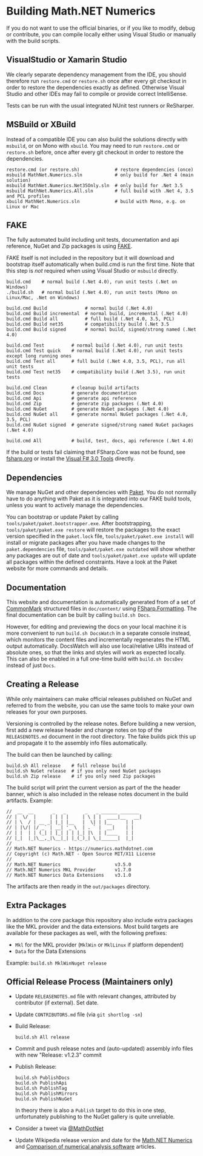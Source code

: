 Building Math.NET Numerics
==========================

If you do not want to use the official binaries, or if you like to modify,
debug or contribute, you can compile locally either using Visual Studio or
manually with the build scripts.

VisualStudio or Xamarin Studio
------------------------------

We clearly separate dependency management from the IDE, you should therefore
run `restore.cmd` or `restore.sh` once after every git checkout in order to restore
the dependencies exactly as defined. Otherwise Visual Studio and other IDEs
may fail to compile or provide correct IntelliSense.

Tests can be run with the usual integrated NUnit test runners or ReSharper.

MSBuild or XBuild
-----------------

Instead of a compatible IDE you can also build the solutions directly with
`msbuild`, or on Mono with `xbuild`. You may need to run `restore.cmd` or
`restore.sh` before, once after every git checkout in order to restore the dependencies.

	restore.cmd (or restore.sh)             # restore dependencies (once)
    msbuild MathNet.Numerics.sln            # only build for .Net 4 (main solution)
    msbuild MathNet.Numerics.Net35Only.sln  # only build for .Net 3.5
    msbuild MathNet.Numerics.All.sln        # full build with .Net 4, 3.5 and PCL profiles
    xbuild MathNet.Numerics.sln             # build with Mono, e.g. on Linux or Mac

FAKE
----

The fully automated build including unit tests, documentation and api
reference, NuGet and Zip packages is using [FAKE](https://fsharp.github.io/FAKE/).

FAKE itself is not included in the repository but it will download and bootstrap
itself automatically when build.cmd is run the first time. Note that this step
is *not* required when using Visual Studio or `msbuild` directly.

    build.cmd    # normal build (.Net 4.0), run unit tests (.Net on Windows)
    ./build.sh   # normal build (.Net 4.0), run unit tests (Mono on Linux/Mac, .Net on Windows)

    build.cmd Build              # normal build (.Net 4.0)
    build.cmd Build incremental  # normal build, incremental (.Net 4.0)
    build.cmd Build all          # full build (.Net 4.0, 3.5, PCL)
    build.cmd Build net35        # compatibility build (.Net 3.5
    build.cmd Build signed       # normal build, signed/strong named (.Net 4.0)

    build.cmd Test          # normal build (.Net 4.0), run unit tests
    build.cmd Test quick    # normal build (.Net 4.0), run unit tests except long running ones
    build.cmd Test all      # full build (.Net 4.0, 3.5, PCL), run all unit tests
    build.cmd Test net35    # compatibility build (.Net 3.5), run unit tests

    build.cmd Clean         # cleanup build artifacts
    build.cmd Docs          # generate documentation
    build.cmd Api           # generate api reference
    build.cmd Zip           # generate zip packages (.Net 4.0)
    build.cmd NuGet         # generate NuGet packages (.Net 4.0)
    build.cmd NuGet all     # generate normal NuGet packages (.Net 4.0, 3.5, PCL)
    build.cmd NuGet signed  # generate signed/strong named NuGet packages (.Net 4.0)

    build.cmd All           # build, test, docs, api reference (.Net 4.0)

If the build or tests fail claiming that FSharp.Core was not be found, see
[fsharp.org](https://fsharp.org/use/windows/) or install the
[Visual F# 3.0 Tools](https://go.microsoft.com/fwlink/?LinkId=261286) directly.

Dependencies
------------

We manage NuGet and other dependencies with [Paket](https://fsprojects.github.io/Paket/).
You do not normally have to do anything with Paket as it is integrated into our
FAKE build tools, unless you want to actively manage the dependencies.

You can bootstrap or update Paket by calling `tools/paket/paket.bootstrapper.exe`.
After bootstrapping, `tools/paket/paket.exe restore` will restore the packages
to the exact version specified in the `paket.lock` file,
`tools/paket/paket.exe install` will install or migrate packages after you have
made changes to the `paket.dependencies` file, `tools/paket/paket.exe outdated`
will show whether any packages are out of date and `tools/paket/paket.exe update`
will update all packages within the defined constraints. Have a look at the Paket
website for more commands and details.

Documentation
-------------

This website and documentation is automatically generated from of a set of
[CommonMark](https://commonmark.org/) structured files in `doc/content/` using
[FSharp.Formatting](https://tpetricek.github.io/FSharp.Formatting/).
The final documentation can be built by calling `build.sh Docs`.

However, for editing and previewing the docs on your local machine it is more
convenient to run `build.sh DocsWatch` in a separate console instead, which
monitors the content files and incrementally regenerates the HTML output
automatically. DocsWatch will also use local/relative URIs instead of absolute
ones, so that the links and styles will work as expected locally. This can
also be enabled in a full one-time build with `build.sh DocsDev` instead
of just `Docs`.

Creating a Release
------------------

While only maintainers can make official releases published on NuGet and
referred to from the website, you can use the same tools to make your own
releases for your own purposes.

Versioning is controlled by the release notes. Before building a new version,
first add a new release header and change notes on top of the `RELEASENOTES.md`
document in the root directory. The fake builds pick this up and propagate it
to the assembly info files automatically.

The build can then be launched by calling:

    build.sh All release    # full release build
    build.sh NuGet release  # if you only need NuGet packages
    build.sh Zip release    # if you only need Zip packages

The build script will print the current version as part of the the header banner,
which is also included in the release notes document in the build artifacts.
Example:

    //  __  __       _   _       _   _ ______ _______
    // |  \/  |     | | | |     | \ | |  ____|__   __|
    // | \  / | __ _| |_| |__   |  \| | |__     | |
    // | |\/| |/ _` | __| '_ \  | . ` |  __|    | |
    // | |  | | (_| | |_| | | |_| |\  | |____   | |
    // |_|  |_|\__,_|\__|_| |_(_)_| \_|______|  |_|
    //
    // Math.NET Numerics - https://numerics.mathdotnet.com
    // Copyright (c) Math.NET - Open Source MIT/X11 License
    //
    // Math.NET Numerics                    v3.5.0
    // Math.NET Numerics MKL Provider       v1.7.0
    // Math.NET Numerics Data Extensions    v3.1.0

The artifacts are then ready in the `out/packages` directory.

Extra Packages
--------------

In addition to the core package this repository also include extra packages
like the MKL provider and the data extensions. Most build targets are available for
these packages as well, with the following prefixes:

*   `Mkl` for the MKL provider (`MklWin` or `MklLinux` if platform dependent)
*   `Data` for the Data Extensions

Example: `build.sh MklWinNuget release`

Official Release Process (Maintainers only)
-------------------------------------------

*   Update `RELEASENOTES.md` file with relevant changes, attributed by contributor (if external). Set date.
*   Update `CONTRIBUTORS.md` file (via `git shortlog -sn`)

*   Build Release:

        build.sh All release

*   Commit and push release notes and (auto-updated) assembly info files with new "Release: v1.2.3" commit

*   Publish Release:

        build.sh PublishDocs
        build.sh PublishApi
        build.sh PublishTag
        build.sh PublishMirrors
        build.sh PublishNuGet

    In theory there is also a `Publish` target to do this in one step, unfortunately
    publishing to the NuGet gallery is quite unreliable.

*   Consider a tweet via [@MathDotNet](https://twitter.com/MathDotNet)
*   Update Wikipedia release version and date for the
    [Math.NET Numerics](https://en.wikipedia.org/wiki/Math.NET_Numerics) and
    [Comparison of numerical analysis software](https://en.wikipedia.org/wiki/Comparison_of_numerical_analysis_software) articles.
